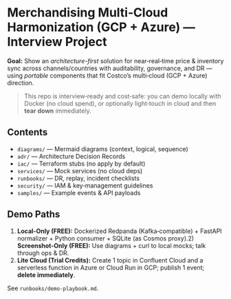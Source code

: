 # Merchandising Multi‑Cloud Harmonization (GCP + Azure) — Interview Project

**Goal:** Show an *architecture-first* solution for near‑real‑time price & inventory sync across channels/countries with auditability, governance, and DR — using *portable* components that fit Costco’s multi‑cloud (GCP + Azure) direction.

> This repo is interview‑ready and cost‑safe: you can demo locally with Docker (no cloud spend), or optionally light‑touch in cloud and then **tear down** immediately.

## Contents
- `diagrams/` — Mermaid diagrams (context, logical, sequence)
- `adr/` — Architecture Decision Records
- `iac/` — Terraform stubs (no apply by default)
- `services/` — Mock services (no cloud deps)
- `runbooks/` — DR, replay, incident checklists
- `security/` — IAM & key‑management guidelines
- `samples/` — Example events & API payloads

## Demo Paths
1) **Local-Only (FREE):** Dockerized Redpanda (Kafka‑compatible) + FastAPI normalizer + Python consumer + SQLite (as Cosmos proxy).2) **Screenshot-Only (FREE):** Use diagrams + curl to local mocks; talk through ops & DR.
3) **Lite Cloud (Trial Credits):** Create 1 topic in Confluent Cloud and a serverless function in Azure or Cloud Run in GCP; publish 1 event; **delete immediately**.

See `runbooks/demo-playbook.md`.
